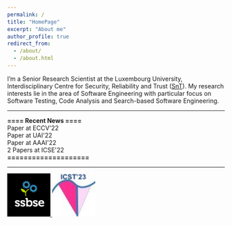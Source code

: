 ```yaml
---
permalink: /
title: "HomePage"
excerpt: "About me"
author_profile: true
redirect_from: 
  - /about/
  - /about.html
---
```


I’m a Senior Research Scientist at the Luxembourg University, Interdisciplinary Centre for Security, Reliability and Trust ([SnT](https://wwwfr.uni.lu/snt)). My research interests lie in the area of Software Engineering with particular focus on Software Testing, Code Analysis and Search-based Software Engineering. 

---------------------------------------------------------------------------------------------------------------------------------------------------------

**==== Recent News ====**<br/>
Paper at ECCV'22<br/>
Paper at UAI'22<br/>
Paper at AAAI'22<br/>
2 Papers at ICSE'22<br/>
**====================**<br/>

---------------------------------------------------------------------------------------------------------------------------------------------------------
<a href="https://conf.researchr.org/home/ssbse-2022">
      <img src="/images/avatar-icon.png" width="100" height="100">
</a>


<a href="https://conf.researchr.org/home/icst-2023">
      <img src="/images/ICST.jpeg" width="100" height="100">
</a>


